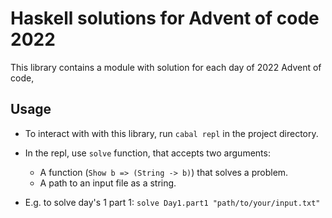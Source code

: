 # Haskell solutions for Advent of code 2022
This library contains a module with solution for each day of 2022 Advent of code,

## Usage
* To interact with with this library, run `cabal repl` in the project directory.
* In the repl, use `solve` function, that accepts two arguments: 
	* A function (`Show b => (String -> b)`) that solves a problem.
	* A path to an input file as a string.

* E.g. to solve day's 1 part 1: `solve Day1.part1 "path/to/your/input.txt"`